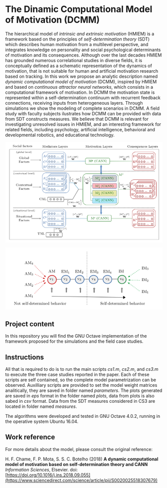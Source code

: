 # The Dinamic Computational Model of Motivation (DCMM)

The hierarchical model of *intrinsic and extrinsic motivation* (HMIEM) is a framework based on the principles of *self-determination theory* (SDT) which describes human motivation from a multilevel perspective, and integrates knowledge on personality and social psychological determinants of motivation and its consequences. Although over the last decades HMIEM has grounded numerous correlational studies in diverse fields, it is conceptually defined as a schematic representation of the dynamics of motivation, that is not suitable for human and artificial motivation research based on tracking. In this work we propose an analytic description named *dynamic computational model of motivation* (DCMM), inspired by HMIEM and based on *continuous attractor neural networks*, which consists in a computational framework of motivation. In DCMM the motivation state is represented within a self-determination continuum with recurrent feedback connections, receiving inputs from heterogeneous layers. Through simulations we show the modeling of complete scenarios in DCMM. A field study with faculty subjects ilustrates how DCMM can be provided with data from SDT constructs measures. We believe that DCMM is relevant for investigating unresolved issues in HMIEM, and an interesting framework for related fields, including psychology, artificial intelligence, behavioral and developmental robotics, and educational technology.

![The DCMM framework](images//DCMM.png)

![SDT Motivation Layer represenation](images//MotLayer.png)

## Project content 

In this repository you will find the GNU Octave implementation of the framework proposed for the simulations and the field case studies.

## Instructions

All that is required to do is to run the main scripts *cs1.m*, *cs2.m*, and *cs3.m* to execute the three case studies reported in the paper. Each of these scripts are self contained, so the complete model parametrization can be observed. Auxilliary scripts are provided to set the model weight matrices analitically, they are saved in folder named *parameters*. The plots generated are saved in *eps* format in the folder named *plots*, data from plots is also sabed in *csv* format. Data from the SDT measures considered in CS3 are located in folder named *measures*.

The algorithms were developed and tested in GNU Octave 4.0.2, running in the operative system Ubuntu 16.04. 

## Work reference

For more details about the model, please consult the original reference:

H. F. Chame, F. P. Mota, S. S. C. Botelho (2018) **A dynamic computational model of motivation based on self-determination theory and CANN** *Information Sciences*, Elsevier. doi: [https://doi.org/10.1016/j.ins.2018.09.055](https://www.sciencedirect.com/science/article/pii/S0020025518307679)
